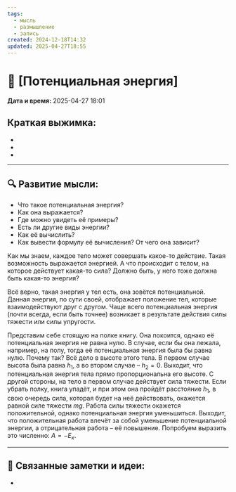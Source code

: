 ```yaml
---
tags:
  - мысль
  - размышление
  - запись
created: 2024-12-18T14:32
updated: 2025-04-27T18:55
---
```


# 💭  [Потенциальная энергия]

**Дата и время:** 2025-04-27 18:01

**Краткая выжимка:**
 - 
 - 
 - 
 - 

---

## 🔍 Развитие мысли:

- Что такое потенциальная энергия?
- Как она выражается?
- Где можно увидеть её примеры?
- Есть ли другие виды энергии?
- Как её вычислить?
- Как вывести формулу её вычисления? От чего она зависит?


Как мы знаем, каждое тело может совершать какое-то действие. Такая возможность выражается энергией. А что происходит с телом, на которое действует какая-то сила? Должно быть, у него тоже должна быть какая-то энергия?

Всё верно, такая энергия у тел есть, она зовётся потенциальной. Данная энергия, по сути своей, отображает положение тел, которые взаимодействуют друг с другом. Чаще всего потенциальная энергия (почти всегда, если быть точнее) возникает в результате действия силы тяжести или силы упругости.

Представим себе стоящую на полке книгу. Она покоится, однако её потенциальная энергия не равна нулю. В случае, если бы она лежала, например, на полу, тогда её потенциальная энергия была бы равна нулю. Почему так? Всё дело в высоте этого тела. В первом случае высота была равна $h_{1}$, а во втором случае – $h_{2}=0$. Выходит, что потенциальная энергия тела прямо пропорциональна его высоте.
С другой стороны, на тело в первом случае действует сила тяжести. Если убрать полку, книга упадёт, и при этом она пройдёт расстояние $h_{1}$, в свою очередь сила, которая будет на неё действовать, окажется равной силе тяжести $mg$. Работа силы тяжести окажется положительной, однако потенциальная энергия уменьшиться. Выходит, что положительная работа влечёт за собой уменьшение потенциальной энергии, а отрицательная работа – её повышение. Попробуем выразить это численно: $A= - E_{к}$.


---

## 🔄 Связанные заметки и идеи:

- 



